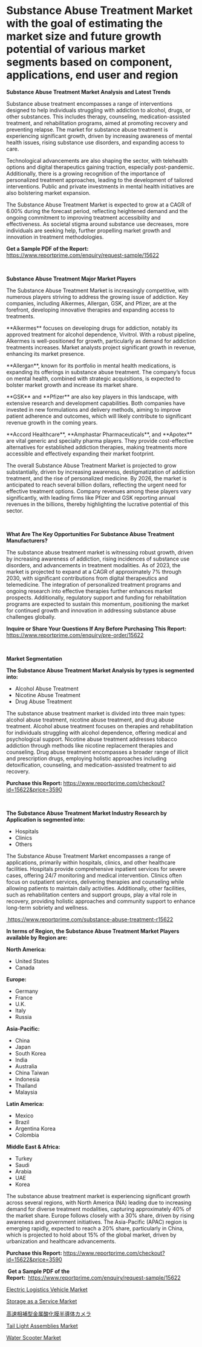 <p><h1>Substance Abuse Treatment Market with the goal of estimating the market size and future growth potential of various market segments based on component, applications, end user and region</h1></p><p><strong>Substance Abuse Treatment Market Analysis and Latest Trends</strong></p>
<p><p>Substance abuse treatment encompasses a range of interventions designed to help individuals struggling with addiction to alcohol, drugs, or other substances. This includes therapy, counseling, medication-assisted treatment, and rehabilitation programs, aimed at promoting recovery and preventing relapse. The market for substance abuse treatment is experiencing significant growth, driven by increasing awareness of mental health issues, rising substance use disorders, and expanding access to care. </p><p>Technological advancements are also shaping the sector, with telehealth options and digital therapeutics gaining traction, especially post-pandemic. Additionally, there is a growing recognition of the importance of personalized treatment approaches, leading to the development of tailored interventions. Public and private investments in mental health initiatives are also bolstering market expansion.</p><p>The Substance Abuse Treatment Market is expected to grow at a CAGR of 6.00% during the forecast period, reflecting heightened demand and the ongoing commitment to improving treatment accessibility and effectiveness. As societal stigma around substance use decreases, more individuals are seeking help, further propelling market growth and innovation in treatment methodologies.</p></p>
<p><strong>Get a Sample PDF of the Report:&nbsp;</strong> <a href="https://www.reportprime.com/enquiry/request-sample/15622">https://www.reportprime.com/enquiry/request-sample/15622</a></p>
<p>&nbsp;</p>
<p><strong>Substance Abuse Treatment Major Market Players</strong></p>
<p><p>The Substance Abuse Treatment Market is increasingly competitive, with numerous players striving to address the growing issue of addiction. Key companies, including Alkermes, Allergan, GSK, and Pfizer, are at the forefront, developing innovative therapies and expanding access to treatments.</p><p>**Alkermes** focuses on developing drugs for addiction, notably its approved treatment for alcohol dependence, Vivitrol. With a robust pipeline, Alkermes is well-positioned for growth, particularly as demand for addiction treatments increases. Market analysts project significant growth in revenue, enhancing its market presence.</p><p>**Allergan**, known for its portfolio in mental health medications, is expanding its offerings in substance abuse treatment. The company’s focus on mental health, combined with strategic acquisitions, is expected to bolster market growth and increase its market share.</p><p>**GSK** and **Pfizer** are also key players in this landscape, with extensive research and development capabilities. Both companies have invested in new formulations and delivery methods, aiming to improve patient adherence and outcomes, which will likely contribute to significant revenue growth in the coming years.</p><p>**Accord Healthcare**, **Amphastar Pharmaceuticals**, and **Apotex** are vital generic and specialty pharma players. They provide cost-effective alternatives for established addiction therapies, making treatments more accessible and effectively expanding their market footprint.</p><p>The overall Substance Abuse Treatment Market is projected to grow substantially, driven by increasing awareness, destigmatization of addiction treatment, and the rise of personalized medicine. By 2026, the market is anticipated to reach several billion dollars, reflecting the urgent need for effective treatment options. Company revenues among these players vary significantly, with leading firms like Pfizer and GSK reporting annual revenues in the billions, thereby highlighting the lucrative potential of this sector.</p></p>
<p>&nbsp;</p>
<p><strong>What Are The Key Opportunities For Substance Abuse Treatment Manufacturers?</strong></p>
<p><p>The substance abuse treatment market is witnessing robust growth, driven by increasing awareness of addiction, rising incidences of substance use disorders, and advancements in treatment modalities. As of 2023, the market is projected to expand at a CAGR of approximately 7% through 2030, with significant contributions from digital therapeutics and telemedicine. The integration of personalized treatment programs and ongoing research into effective therapies further enhances market prospects. Additionally, regulatory support and funding for rehabilitation programs are expected to sustain this momentum, positioning the market for continued growth and innovation in addressing substance abuse challenges globally.</p></p>
<p><strong>Inquire or Share Your Questions If Any Before Purchasing This Report:</strong> <a href="https://www.reportprime.com/enquiry/pre-order/15622">https://www.reportprime.com/enquiry/pre-order/15622</a></p>
<p>&nbsp;</p>
<p><strong>Market Segmentation</strong></p>
<p><strong>The Substance Abuse Treatment Market Analysis by types is segmented into:</strong></p>
<p><ul><li>Alcohol Abuse Treatment</li><li>Nicotine Abuse Treatment</li><li>Drug Abuse Treatment</li></ul></p>
<p><p>The substance abuse treatment market is divided into three main types: alcohol abuse treatment, nicotine abuse treatment, and drug abuse treatment. Alcohol abuse treatment focuses on therapies and rehabilitation for individuals struggling with alcohol dependence, offering medical and psychological support. Nicotine abuse treatment addresses tobacco addiction through methods like nicotine replacement therapies and counseling. Drug abuse treatment encompasses a broader range of illicit and prescription drugs, employing holistic approaches including detoxification, counseling, and medication-assisted treatment to aid recovery.</p></p>
<p><strong>Purchase this Report:&nbsp;</strong><a href="https://www.reportprime.com/checkout?id=15622&price=3590">https://www.reportprime.com/checkout?id=15622&price=3590</a></p>
<p>&nbsp;</p>
<p><strong>The Substance Abuse Treatment Market Industry Research by Application is segmented into:</strong></p>
<p><ul><li>Hospitals</li><li>Clinics</li><li>Others</li></ul></p>
<p><p>The Substance Abuse Treatment Market encompasses a range of applications, primarily within hospitals, clinics, and other healthcare facilities. Hospitals provide comprehensive inpatient services for severe cases, offering 24/7 monitoring and medical intervention. Clinics often focus on outpatient services, delivering therapies and counseling while allowing patients to maintain daily activities. Additionally, other facilities, such as rehabilitation centers and support groups, play a vital role in recovery, providing holistic approaches and community support to enhance long-term sobriety and wellness.</p></p>
<p><a href="https://www.reportprime.com/substance-abuse-treatment-r15622">&nbsp;https://www.reportprime.com/substance-abuse-treatment-r15622</a></p>
<p><strong>In terms of Region, the Substance Abuse Treatment Market Players available by Region are:</strong></p>
<p>
    <p> <strong> North America: </strong>
        <ul>
            <li>United States</li>
            <li>Canada</li>
        </ul>
        </p> 
    <p> <strong> Europe: </strong>
        <ul>
            <li>Germany</li>
            <li>France</li>
            <li>U.K.</li>
            <li>Italy</li>
            <li>Russia</li>
        </ul>
        </p> 
    <p> <strong> Asia-Pacific: </strong>
        <ul>
            <li>China</li>
            <li>Japan</li>
            <li>South Korea</li>
            <li>India</li>
            <li>Australia</li>
            <li>China Taiwan</li>
            <li>Indonesia</li>
            <li>Thailand</li>
            <li>Malaysia</li>
        </ul>
        </p> 
    <p> <strong> Latin America: </strong>
        <ul>
            <li>Mexico</li>
            <li>Brazil</li>
            <li>Argentina Korea</li>
            <li>Colombia</li>
        </ul>
        </p> 
    <p> <strong> Middle East & Africa: </strong>
        <ul>
            <li>Turkey</li>
            <li>Saudi</li>
            <li>Arabia</li>
            <li>UAE</li>
            <li>Korea</li>
        </ul>
    </p>
    </p>
<p><p>The substance abuse treatment market is experiencing significant growth across several regions, with North America (NA) leading due to increasing demand for diverse treatment modalities, capturing approximately 40% of the market share. Europe follows closely with a 30% share, driven by rising awareness and government initiatives. The Asia-Pacific (APAC) region is emerging rapidly, expected to reach a 20% share, particularly in China, which is projected to hold about 15% of the global market, driven by urbanization and healthcare advancements.</p></p>
<p><strong>Purchase this Report: </strong><a href="https://www.reportprime.com/checkout?id=15622&price=3590">https://www.reportprime.com/checkout?id=15622&price=3590</a></p>
<p>&nbsp;<strong>Get a Sample PDF of the Report:&nbsp;&nbsp;</strong><a href="https://www.reportprime.com/enquiry/request-sample/15622">https://www.reportprime.com/enquiry/request-sample/15622</a></p>
<p><strong></strong></p>
<p><p><a href="https://issuu.com/reportprime-2/docs/electric-logistics-vehicle-market-s_afb0708bd2d867">Electric Logistics Vehicle Market</a></p><p><a href="https://github.com/dringals/Market-Research-Report-List-5/blob/main/storage-as-a-service-market.md">Storage as a Service Market</a></p><p><a href="https://medium.com/@vadkqfca47/high-speed-complementary-metal-oxide-semiconductor-camera-market-%E3%81%AF-%E3%82%B3%E3%82%B9%E3%83%88%E7%AE%A1%E7%90%86%E3%81%A8%E5%8A%B9%E7%8E%87%E5%90%91%E4%B8%8A%E3%82%92%E5%84%AA%E5%85%88%E3%81%97%E3%81%BE%E3%81%99-87bd9ce8c9e2">高速相補型金属酸化膜半導体カメラ</a></p><p><a href="https://issuu.com/reportprime-2/docs/tail-light-assemblies-market-size-2_7d5e2050c7eb3c">Tail Light Assemblies Market</a></p><p><a href="https://medium.com/@priscillaalexist47/the-water-scooter-industry-analysis-report-offers-a-comprehensive-and-current-examination-of-the-befa2f6d1d05">Water Scooter Market</a></p></p>